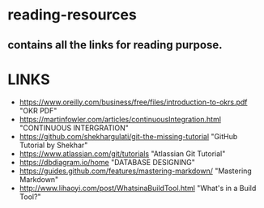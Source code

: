 # reading-resources
## contains all the links for reading purpose.


# LINKS
* https://www.oreilly.com/business/free/files/introduction-to-okrs.pdf "OKR PDF"
* https://martinfowler.com/articles/continuousIntegration.html "CONTINUOUS INTERGRATION"
* https://github.com/shekhargulati/git-the-missing-tutorial "GitHub Tutorial by Shekhar"
* https://www.atlassian.com/git/tutorials "Atlassian Git Tutorial"
* https://dbdiagram.io/home "DATABASE DESIGNING"
* https://guides.github.com/features/mastering-markdown/ "Mastering Markdown"
* http://www.lihaoyi.com/post/WhatsinaBuildTool.html "What's in a Build Tool?"
